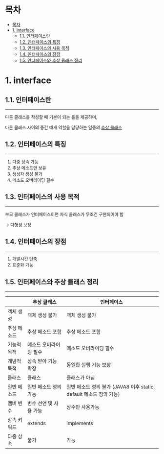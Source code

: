 # 목차
- [목차](#목차)
- [1. interface](#1-interface)
  - [1.1. 인터페이스란](#11-인터페이스란)
  - [1.2. 인터페이스의 특징](#12-인터페이스의-특징)
  - [1.3. 인터페이스의 사용 목적](#13-인터페이스의-사용-목적)
  - [1.4. 인터페이스의 장점](#14-인터페이스의-장점)
  - [1.5. 인터페이스와 추상 클래스 정리](#15-인터페이스와-추상-클래스-정리)

# 1. interface


## 1.1. 인터페이스란

---

다른 클래스를 작성할 때 기본이 되는 틀을 제공하며,

다른 클래스 사이의 중간 매개 역할을 담당하는 일종의 [추상 클래스](/Java/Abstract%20Class.md)

## 1.2. 인터페이스의 특징

---

1. 다중 상속 가능
2. 추상 메소드만 보유
3. 생성자 생성 불가
4. 메소드 오버라이딩 필수

## 1.3. 인터페이스의 사용 목적

---

부모 클래스가 인터페이스이면 자식 클래스가 무조건 구현되어야 함

→ 다형성 보장

## 1.4. 인터페이스의 장점

---

1. 개발시간 단축
2. 표준화 가능

## 1.5. 인터페이스와 추상 클래스 정리

---

|             | 추상 클래스            | 인터페이스 |
| ---         | ---                    | ---        |
| 객체 생성   | 객체 생성 불가         | 객체 생성 불가 |
| 추상 메소드 | 추상 메소드 포함       | 추상 메소드 포함 |
| 기능적 목적 | 메소드 오버라이딩 필수 | 메소드 오버라이딩 필수 |
| 개념적 목적 | 상속 받아 기능 확장    | 동일한 실행 기능 보장 |
| 클래스      | 클래스                 | 클래스가 아님 |
| 일반 메소드 | 일반 메소드 정의 가능  | 일반 메소드 정의 불가 (JAVA8 이후 static, default 메소드 정의 가능) |
| 멤버 변수   | 변수 선언 및 사용 가능 | 상수만 사용가능 |
| 상속 키워드 | extends                | implements   |
| 다중 상속   | 불가                   | 가능 |